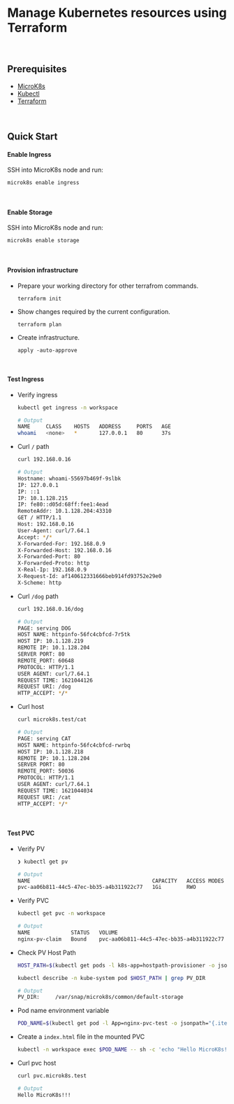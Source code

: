 # Manage Kubernetes resources using Terraform

<br/>

## Prerequisites

- [MicroK8s](https://microk8s.io/)
- [Kubectl](https://kubernetes.io/docs/tasks/tools/)
- [Terraform](https://www.terraform.io/downloads.html)

<br/>

## Quick Start

#### Enable Ingress

SSH into MicroK8s node and run:

  ```bash
  microk8s enable ingress
  ```

<br/>

#### Enable Storage

SSH into MicroK8s node and run:

  ```bash
  microk8s enable storage
  ```

<br/>

#### Provision infrastructure

- Prepare your working directory for other terrafrom commands.

  ```
  terraform init
  ```

- Show changes required by the current configuration.

  ```
  terraform plan
  ```

- Create infrastructure.

  ```
  apply -auto-approve
  ```

<br/>


#### Test Ingress

- Verify ingress

  ```bash
  kubectl get ingress -n workspace

  # Output
  NAME     CLASS    HOSTS   ADDRESS     PORTS   AGE
  whoami   <none>   *       127.0.0.1   80      37s
  ```
- Curl `/` path

  ```bash
  curl 192.168.0.16

  # Output
  Hostname: whoami-55697b469f-9slbk
  IP: 127.0.0.1
  IP: ::1
  IP: 10.1.128.215
  IP: fe80::d05d:68ff:fee1:4ead
  RemoteAddr: 10.1.128.204:43310
  GET / HTTP/1.1
  Host: 192.168.0.16
  User-Agent: curl/7.64.1
  Accept: */*
  X-Forwarded-For: 192.168.0.9
  X-Forwarded-Host: 192.168.0.16
  X-Forwarded-Port: 80
  X-Forwarded-Proto: http
  X-Real-Ip: 192.168.0.9
  X-Request-Id: af140612331666beb914fd93752e29e0
  X-Scheme: http
  ```

- Curl `/dog` path

  ```bash
  curl 192.168.0.16/dog

  # Output
  PAGE: serving DOG
  HOST NAME: httpinfo-56fc4cbfcd-7r5tk
  HOST IP: 10.1.128.219
  REMOTE IP: 10.1.128.204
  SERVER PORT: 80
  REMOTE_PORT: 60648
  PROTOCOL: HTTP/1.1
  USER AGENT: curl/7.64.1
  REQUEST TIME: 1621044126
  REQUEST URI: /dog
  HTTP_ACCEPT: */*
  ```

- Curl host

  ```bash
  curl microk8s.test/cat

  # Output
  PAGE: serving CAT
  HOST NAME: httpinfo-56fc4cbfcd-rwrbq
  HOST IP: 10.1.128.218
  REMOTE IP: 10.1.128.204
  SERVER PORT: 80
  REMOTE_PORT: 50036
  PROTOCOL: HTTP/1.1
  USER AGENT: curl/7.64.1
  REQUEST TIME: 1621044034
  REQUEST URI: /cat
  HTTP_ACCEPT: */*
  ```

<br/>

#### Test PVC

- Verify PV

  ```bash
  ❯ kubectl get pv

  # Output
  NAME                                       CAPACITY   ACCESS MODES   RECLAIM POLICY   STATUS   CLAIM                      STORAGECLASS        REASON   AGE
  pvc-aa06b811-44c5-47ec-bb35-a4b311922c77   1Gi        RWO            Delete           Bound    workspace/nginx-pv-claim   microk8s-hostpath            50m
  ```

- Verify PVC

  ```bash
  kubectl get pvc -n workspace

  # Output
  NAME             STATUS   VOLUME                                     CAPACITY   ACCESS MODES   STORAGECLASS        AGE
  nginx-pv-claim   Bound    pvc-aa06b811-44c5-47ec-bb35-a4b311922c77   1Gi        RWO            microk8s-hostpath   33m
  ```


- Check PV Host Path

  ```bash
  HOST_PATH=$(kubectl get pods -l k8s-app=hostpath-provisioner -o jsonpath="{.items[0].metadata.name}" -n kube-system)
  ```
  
  ```bash
  kubectl describe -n kube-system pod $HOST_PATH | grep PV_DIR

  # Output
  PV_DIR:     /var/snap/microk8s/common/default-storage
  ```

  
- Pod name environment variable

  ```bash
  POD_NAME=$(kubectl get pod -l App=nginx-pvc-test -o jsonpath="{.items[0].metadata.name}" -n workspace)
  ```

  

- Create a `index.html` file in the mounted PVC

  ```bash
  kubectl -n workspace exec $POD_NAME -- sh -c 'echo "Hello MicroK8s!!!" > /usr/share/nginx/html/index.html'
  ```

  
- Curl pvc host

  ```bash
  curl pvc.microk8s.test

  # Output
  Hello MicroK8s!!!
  ```

  